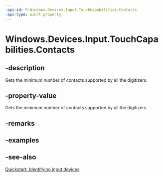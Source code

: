 ```yaml
---
-api-id: P:Windows.Devices.Input.TouchCapabilities.Contacts
-api-type: winrt property
---
```


<!-- Property syntax
public uint Contacts { get; }
-->

# Windows.Devices.Input.TouchCapabilities.Contacts

## -description
Gets the minimum number of contacts supported by all the digitizers.

## -property-value
Gets the minimum number of contacts supported by all the digitizers.

## -remarks

## -examples

## -see-also
[Quickstart: Identifying input devices](/windows/uwp/design/input/identify-input-devices)